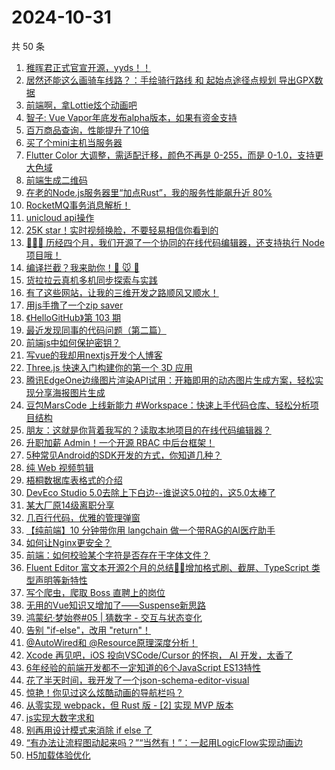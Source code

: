 # 2024-10-31

共 50 条

<!-- BEGIN JUEJIN -->
<!-- 最后更新时间 2024-10-31 01:13:37 +0800 -->
1. [稚晖君正式官宣开源，yyds！！](https://juejin.cn/post/7431336795113029643)
1. [居然还能这么画骑车线路？：手绘骑行路线 和 起始点途径点规划 导出GPX数据](https://juejin.cn/post/7430616540804153394)
1. [前端啊，拿Lottie炫个动画吧](https://juejin.cn/post/7430690608711647232)
1. [智子: Vue Vapor年底发布alpha版本，如果有资金支持](https://juejin.cn/post/7430861832050442240)
1. [百万商品查询，性能提升了10倍](https://juejin.cn/post/7430701921382187071)
1. [买了个mini主机当服务器](https://juejin.cn/post/7430460789067055154)
1. [Flutter Color 大调整，需适配迁移，颜色不再是 0-255，而是 0-1.0，支持更大色域](https://juejin.cn/post/7430493860192976906)
1. [前端生成二维码](https://juejin.cn/post/7430634184035532841)
1. [在老的Node.js服务器里“加点Rust”，我的服务性能飙升近 80%](https://juejin.cn/post/7431091997114843151)
1. [RocketMQ事务消息解析！](https://juejin.cn/post/7431029147676180490)
1. [unicloud api操作](https://juejin.cn/post/7430751508327727144)
1. [25K star！实时视频换脸，不要轻易相信你看到的](https://juejin.cn/post/7430693224174256155)
1. [💯💯💯 历经四个月，我们开源了一个协同的在线代码编辑器，还支持执行 Node 项目哦！](https://juejin.cn/post/7431455688390590514)
1. [编译拦截？我来助你！🫵 🐭 🔱](https://juejin.cn/post/7430492855049650226)
1. [货拉拉云真机多机同步探索与实践](https://juejin.cn/post/7430902939316109312)
1. [有了这些网站，让我的三维开发之路顺风又顺水！](https://juejin.cn/post/7430616540804694066)
1. [用js手撸了一个zip saver](https://juejin.cn/post/7430660826900185097)
1. [《HelloGitHub》第 103 期](https://juejin.cn/post/7430506016922353675)
1. [最近发现同事的代码问题（第二篇）](https://juejin.cn/post/7431224473851166730)
1. [前端js中如何保护密钥？](https://juejin.cn/post/7431087851389747236)
1. [写vue的我却用nextjs开发个人博客](https://juejin.cn/post/7430494779698806784)
1. [ Three.js 快速入门构建你的第一个 3D 应用](https://juejin.cn/post/7430141368304926732)
1. [腾讯EdgeOne边缘图片渲染API试用：开箱即用的动态图片生成方案，轻松实现分享海报图片生成](https://juejin.cn/post/7431088728661114916)
1. [豆包MarsCode 上线新能力 #Workspace：快速上手代码仓库、轻松分析项目结构](https://juejin.cn/post/7431454931264585765)
1. [朋友：这就是你背着我写的？读取本地项目的在线代码编辑器？](https://juejin.cn/post/7430639870207885322)
1. [升职加薪 Admin！一个开源 RBAC 中后台框架！](https://juejin.cn/post/7430513549876379698)
1. [5种常见Android的SDK开发的方式，你知道几种？](https://juejin.cn/post/7431088937278947391)
1. [纯 Web 视频剪辑](https://juejin.cn/post/7431032490285498407)
1. [梧桐数据库表格式的介绍](https://juejin.cn/post/7430699395836706857)
1. [DevEco Studio 5.0去除上下白边--谁说这5.0拉的，这5.0太棒了](https://juejin.cn/post/7430864422376603699)
1. [某大厂原14级离职分享](https://juejin.cn/post/7431197871473590281)
1. [几百行代码，优雅的管理弹窗](https://juejin.cn/post/7431009111327178790)
1. [【纯前端】10 分钟带你用 langchain 做一个带RAG的AI医疗助手](https://juejin.cn/post/7430702624292552738)
1. [如何让Nginx更安全？](https://juejin.cn/post/7430498442710401062)
1. [前端：如何校验某个字符是否存在于字体文件？](https://juejin.cn/post/7430681137830133801)
1. [Fluent Editor 富文本开源2个月的总结🎈🎈增加格式刷、截屏、TypeScript 类型声明等新特性](https://juejin.cn/post/7430505409176289320)
1. [写个爬虫，爬取 Boss 直聘上的岗位](https://juejin.cn/post/7430643833389072447)
1. [无用的Vue知识又增加了——Suspense新思路](https://juejin.cn/post/7431336795113439243)
1. [鸿蒙纪·梦始卷#05 | 猜数字 - 交互与状态变化](https://juejin.cn/post/7430509219512909864)
1. [告别 "if-else"，改用 "return"！](https://juejin.cn/post/7431120645981831194)
1. [@AutoWired和 @Resource原理深度分析！](https://juejin.cn/post/7430390991754657831)
1. [Xcode 再见吧，iOS 投向VSCode/Cursor 的怀抱， AI 开发，太香了](https://juejin.cn/post/7431217415604584483)
1. [6年经验的前端开发都不一定知道的6个JavaScript ES13特性](https://juejin.cn/post/7430618012229681193)
1. [花了半天时间，我开发了一个json-schema-editor-visual](https://juejin.cn/post/7430379744774881314)
1. [惊艳！你见过这么炫酷动画的导航栏吗？](https://juejin.cn/post/7431053844283572243)
1. [从零实现 webpack，但 Rust 版 - [2] 实现 MVP 版本](https://juejin.cn/post/7430739770761429027)
1. [js实现大数字求和](https://juejin.cn/post/7430691584000344103)
1. [别再用设计模式来消除 if else 了](https://juejin.cn/post/7431116929198931995)
1. [“有办法让流程图动起来吗？”“当然有！”：一起用LogicFlow实现动画边](https://juejin.cn/post/7431379490969010212)
1. [H5加载体验优化](https://juejin.cn/post/7431377008073998373)
<!-- END JUEJIN -->